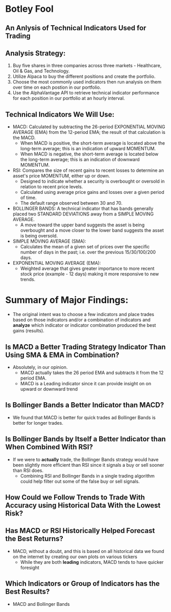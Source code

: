 # **Botley Fool**
## An Anlysis of Technical Indicators Used for Trading

## Analysis Strategy:
1. Buy five shares in three companies across three markets - Healthcare, Oil & Gas, and Technology.
1. Utilize Alpaca to buy the different positions and create the portfolio.
1. Choose the most commonly used indicators then run analysis on them over time on each postion in our portfolio.
1. Use the AlphaVantage API to retrieve technical indicator performance for each position in our portfolio at an hourly interval.

## Technical Indicators We Will Use:
* MACD: Calculated by subtracting the 26-period EXPONENTIAL MOVING AVERAGE (EMA) from the 12-period EMA; the result of that calculation is the MACD.
	* When MACD is positive, the short-term average is located above the long-term average; this is an indication of upward MOMENTUM.
	* When MACD is negative, the short-term average is located below the long-term average; this is an indication of downward MOMENTUM.
* RSI: Compares the size of recent gains to recent losses to determine an asset's price MOMENTUM, either up or down.
	* Designed to indicate whether a security is overbought or oversold in relation to recent price levels.
	* Calculated using average price gains and losses over a given period of time.
	* The default range observed between 30 and 70.
* BOLLINGER BANDS: A technical indicator that has bands generally placed two STANDARD DEVIATIONS away from a SIMPLE MOVING AVERAGE.
	* A move toward the upper band suggests the asset is being overbought and a move closer to the lower band suggests the asset is being oversold. 
* SIMPLE MOVING AVERAGE (SMA):
    * Calculates the mean of a given set of prices over the specific number of days in the past; i.e. over the previous 15/30/100/200 days.
* EXPONENTIAL MOVING AVERAGE (EMA):
    * Weighted average that gives greater importance to more recent stock price (example - 12 days) making it more responsive to new trends.

# Summary of Major Findings:
* The original intent was to choose a few indicators and place trades based on those indicators and/or a combination of indicators and __analyze__ which indicator or indicator combination produced the best gains (results).

## Is MACD a Better Trading Strategy Indicator Than Using SMA & EMA in Combination?
* Absolutely, in our opinion.
    * MACD actually takes the 26 period EMA and subtracts it from the 12 period EMA.
    * MACD is a Leading indicator since it can provide insight on on upward or downward trend
## Is Bollinger Bands a Better Indicator than MACD?
* We found that MACD is better for quick trades ad Bollinger Bands is better for longer trades.
## Is Bollinger Bands by Itself a Better Indicator than When Combined With RSI?
* If we were to __actually__ trade, the Bollinger Bands strategy would have been slightly more efficient than RSI since it signals a buy or sell sooner than RSI does.
    * Combining RSI and Bollinger Bands in a single trading algorithm could help filter out some of the false buy or sell signals. 
## How Could we Follow Trends to Trade With Accuracy using Historical Data With the Lowest Risk?

## Has MACD or RSI Historically Helped Forecast the Best Returns?
* MACD, without a doubt, and this is based on all historical data we found on the internet by creating our own plots on various tickers
    * While they are both __leading__ indicators, MACD tends to have quicker foresight
## Which Indicators or Group of Indicators has the Best Results?
* MACD and Bollinger Bands
 
